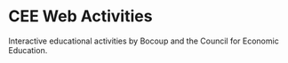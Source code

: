 # CEE Web Activities

Interactive educational activities by Bocoup and the Council for Economic
Education.
